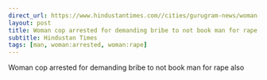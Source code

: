 ```yaml
---
direct_url: https://www.hindustantimes.com//cities/gurugram-news/woman-cop-arrested-for-demanding-bribe-to-not-book-man-for-rape-also-101668876677255.html
layout: post
title: Woman cop arrested for demanding bribe to not book man for rape also
subtitle: Hindustan Times
tags: [man, woman:arrested, woman:rape]
---
```


Woman cop arrested for demanding bribe to not book man for rape also